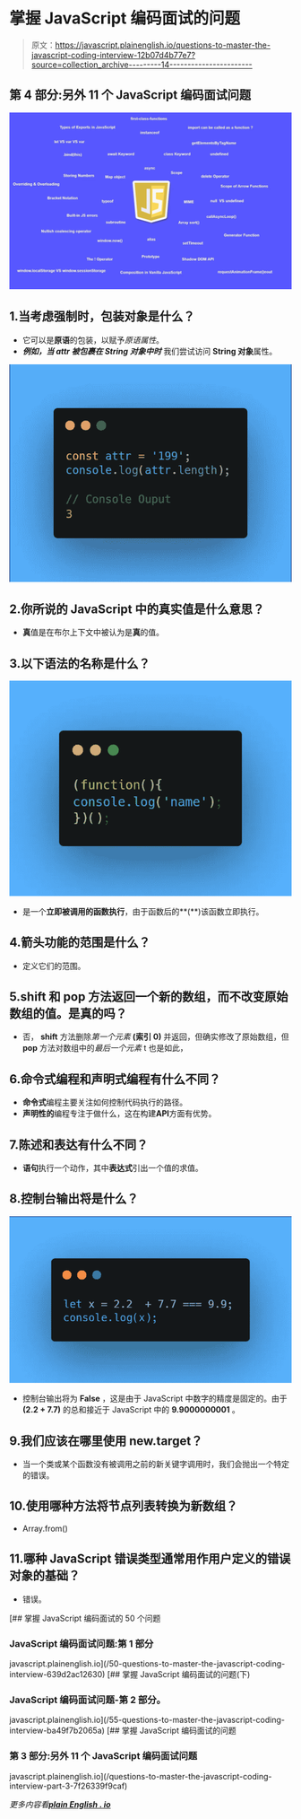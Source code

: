 # 掌握 JavaScript 编码面试的问题

> 原文：<https://javascript.plainenglish.io/questions-to-master-the-javascript-coding-interview-12b07d4b77e7?source=collection_archive---------14----------------------->

## 第 4 部分:另外 11 个 JavaScript 编码面试问题

![](img/7f7c11f0d87e67ab26a008803a8fb590.png)

## 1.当考虑强制时，包装对象是什么？

*   它可以是**原语**的包装，以赋予*原语属性*。
*   ***例如，当 **attr** 被包裹在 **String** 对象中时*** 我们尝试访问 **String 对象**属性。

![](img/209a51b15bab83ab9cd7ec7e8c3b6b01.png)

## 2.你所说的 JavaScript 中的真实值是什么意思？

*   **真**值是在布尔上下文中被认为是**真**的值。

## 3.以下语法的名称是什么？

![](img/28c6c8d71e8661fd9aa767221bad9de8.png)

*   是一个**立即被调用的函数执行**，由于函数后的**(**)该函数立即执行。

## 4.箭头功能的范围是什么？

*   定义它们的范围。

## 5.shift 和 pop 方法返回一个新的数组，而不改变原始数组的值。是真的吗？

*   否， **shift** 方法删除*第一个元素* **(索引 0)** 并返回，但确实修改了原始数组，但 **pop** 方法对数组中的*最后一个元素* t 也是如此，

## 6.命令式编程和声明式编程有什么不同？

*   **命令式**编程主要关注如何控制代码执行的路径。
*   **声明性的**编程专注于做什么，这在构建**API**方面有优势。

## 7.陈述和表达有什么不同？

*   **语句**执行一个动作，其中**表达式**引出一个值的求值。

## 8.控制台输出将是什么？

![](img/243edcc037b96bd4de0829d670c00172.png)

*   控制台输出将为 **False** ，这是由于 JavaScript 中数字的精度是固定的。由于 **(2.2 + 7.7)** 的总和接近于 JavaScript 中的 **9.9000000001** 。

## 9.我们应该在哪里使用 new.target？

*   当一个类或某个函数没有被调用之前的新关键字调用时，我们会抛出一个特定的错误。

## 10.使用哪种方法将节点列表转换为新数组？

*   Array.from()

## 11.哪种 JavaScript 错误类型通常用作用户定义的错误对象的基础？

*   错误。

[](/50-questions-to-master-the-javascript-coding-interview-639d2ac12630) [## 掌握 JavaScript 编码面试的 50 个问题

### JavaScript 编码面试问题:第 1 部分

javascript.plainenglish.io](/50-questions-to-master-the-javascript-coding-interview-639d2ac12630) [](/55-questions-to-master-the-javascript-coding-interview-ba49f7b2065a) [## 掌握 JavaScript 编码面试的问题(下)

### JavaScript 编码面试问题-第 2 部分。

javascript.plainenglish.io](/55-questions-to-master-the-javascript-coding-interview-ba49f7b2065a) [](/questions-to-master-the-javascript-coding-interview-part-3-7f26339f9caf) [## 掌握 JavaScript 编码面试的问题

### 第 3 部分:另外 11 个 JavaScript 编码面试问题

javascript.plainenglish.io](/questions-to-master-the-javascript-coding-interview-part-3-7f26339f9caf) 

*更多内容看*[***plain English . io***](http://plainenglish.io)
